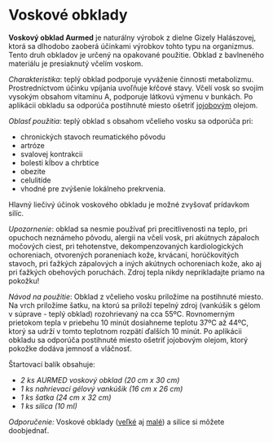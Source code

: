 Voskové obklady
===============

**Voskový obklad Aurmed** je naturálny výrobok z dielne Gizely Halászovej, ktorá
sa dlhodobo zaoberá účinkami výrobkov tohto typu na organizmus. Tento druh
obkladov je určený na opakované použitie. Obklad z bavlneného materiálu je
presiaknutý včelím voskom.

*Charakteristika*: teplý obklad podporuje vyváženie činnosti metabolizmu.
Prostredníctvom účinku vpíjania uvoľňuje kŕčové stavy. Včelí vosk so svojím
vysokým obsahom vitamínu A, podporuje látkovú výmenu v bunkách. Po aplikácii
obkladu sa odporúča postihnuté miesto ošetriť
[jojobovým](../bylinky/jojoba) olejom.

*Oblasť použitia*: teplý obklad s obsahom včelieho vosku sa odporúča pri:

* chronických stavoch reumatického pôvodu
* artróze
* svalovej kontrakcii
* bolesti kĺbov a chrbtice
* obezite
* celulitíde
* vhodné pre zvýšenie lokálneho prekrvenia.

Hlavný liečivý účinok voskového obkladu je možné zvyšovať prídavkom silíc.

*Upozornenie*: obklad sa nesmie používať pri precitlivenosti na teplo, pri
opuchoch neznámeho pôvodu, alergii na včelí vosk, pri akútnych zápaloch močových
ciest, pri tehotenstve, dekompenzovaných kardiologických ochoreniach, otvorených
poraneniach kože, krvácaní, horúčkovitých stavoch, pri ťažkých zápalových a
iných akútnych ochoreniach kože, ako aj pri ťažkých obehových poruchách. Zdroj
tepla nikdy neprikladajte priamo na pokožku!

*Návod na použitie*: Obklad z včelieho vosku priložíme na postihnuté miesto. Na
vrch priložíme šatku, na ktorú sa priloží tepelný zdroj (vankúšik s gélom v
súprave - teplý obklad) rozohrievaný na cca 55ºC. Rovnomerným prietokom tepla v
priebehu 10 minút dosiahneme teplotu 37ºC až 44ºC, ktorý sa udrží v tomto
teplotnom rozpätí ďalších 10 minút. Po aplikácii obkladu sa odporúča postihnuté
miesto ošetriť jojobovým olejom, ktorý pokožke dodáva jemnosť a vláčnosť.

Štartovací balík obsahuje:

* *2 ks AURMED voskový obklad (20 cm x 30 cm)*
* *1 ks nahrievací gélový vankúšik (16 cm x 26 cm)*
* *1 ks šatka (24 cm x 32 cm)*
* *1 ks silica (10 ml)*

*Odporučenie:* Voskové obklady
([veľké](../sviecky/voskovy-obklad-velky) aj
[malé](../sviecky/voskovy-obklad-maly)) a silice si môžete
doobjednať.
